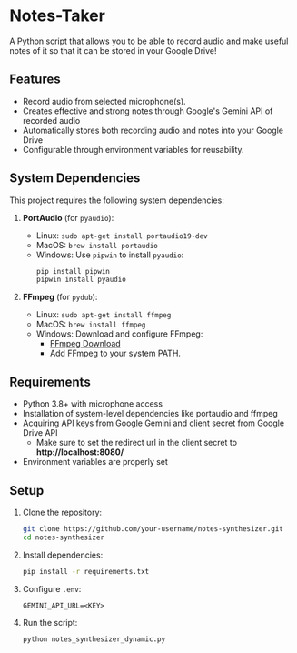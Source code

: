 # Notes-Taker
A Python script that allows you to be able to record audio and make useful notes of it so that it can be stored in your Google Drive!

## Features
- Record audio from selected microphone(s).
- Creates effective and strong notes through Google's Gemini API of recorded audio
- Automatically stores both recording audio and notes into your Google Drive
- Configurable through environment variables for reusability.

## System Dependencies

This project requires the following system dependencies:

1. **PortAudio** (for `pyaudio`):
   - Linux: `sudo apt-get install portaudio19-dev`
   - MacOS: `brew install portaudio`
   - Windows: Use `pipwin` to install `pyaudio`:
     ```bash
     pip install pipwin
     pipwin install pyaudio
     ```

2. **FFmpeg** (for `pydub`):
   - Linux: `sudo apt-get install ffmpeg`
   - MacOS: `brew install ffmpeg`
   - Windows: Download and configure FFmpeg:
     - [FFmpeg Download](https://ffmpeg.org/download.html)
     - Add FFmpeg to your system PATH.

## Requirements
- Python 3.8+ with microphone access
- Installation of system-level dependencies like portaudio and ffmpeg
- Acquiring API keys from Google Gemini and client secret from Google Drive API
  - Make sure to set the redirect url in the client secret to **http://localhost:8080/**
- Environment variables are properly set

## Setup

1. Clone the repository:
   ```bash
   git clone https://github.com/your-username/notes-synthesizer.git
   cd notes-synthesizer
   ```

2. Install dependencies:
   ```bash
   pip install -r requirements.txt
   ```

3. Configure `.env`:
   ```plaintext
   GEMINI_API_URL=<KEY>
   ```

4. Run the script:
   ```bash
   python notes_synthesizer_dynamic.py
   ```
